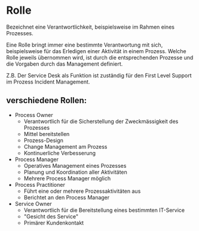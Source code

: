 # Rolle

Bezeichnet eine Verantwortlichkeit, beispielsweise im Rahmen eines Prozesses.

Eine Rolle bringt immer eine bestimmte Verantwortung mit sich, beispielsweise für das Erledigen einer Aktivität in einem Prozess. Welche Rolle jeweils übernommen wird, ist durch die entsprechenden Prozesse und die Vorgaben durch das Management definiert.

Z.B. Der Service Desk als Funktion ist zuständig für den First Level Support im Prozess Incident Management.

## verschiedene Rollen:

- Process Owner
    - Verantwortlich für die Sicherstellung der Zweckmässigkeit des Prozesses
    - Mittel bereitstellen
    - Prozess-Design
    - Change Management am Prozess
    - Kontinuerliche Verbesserung
- Process Manager
    - Operatives Management eines Prozesses
    - Planung und Koordination aller Aktivitäten
    - Mehrere Process Manager möglich
- Process Practitioner
    - Führt eine oder mehrere Prozessaktivitäten aus
    - Berichtet an den Process Manager
- Service Owner
    - Verantwortlich für die Bereitstellung eines bestimmten IT-Service
    - "Gesicht des Service"
    - Primärer Kundenkontakt